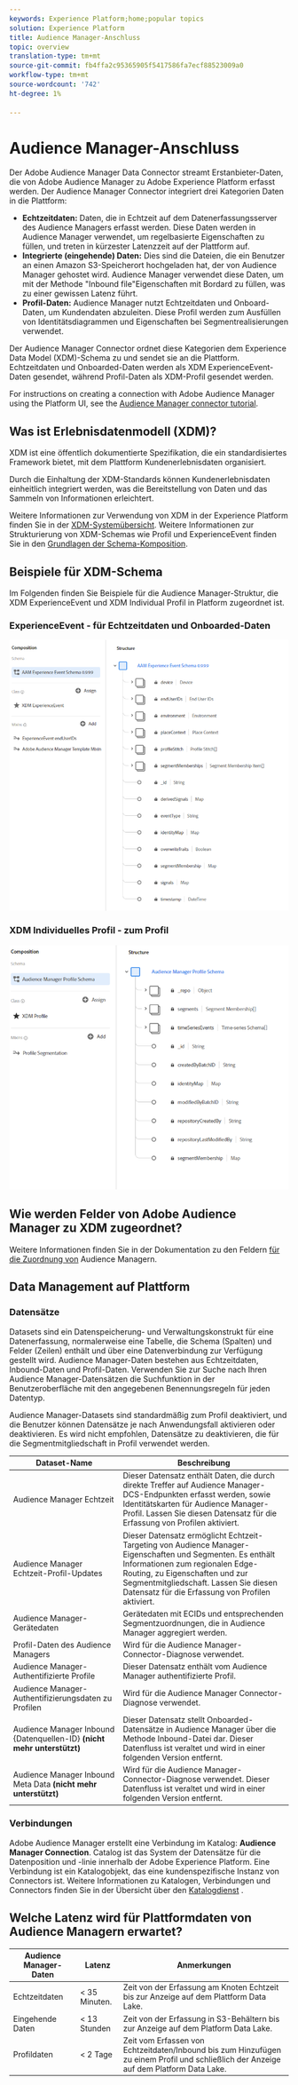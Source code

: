 ```yaml
---
keywords: Experience Platform;home;popular topics
solution: Experience Platform
title: Audience Manager-Anschluss
topic: overview
translation-type: tm+mt
source-git-commit: fb4ffa2c95365905f5417586fa7ecf88523009a0
workflow-type: tm+mt
source-wordcount: '742'
ht-degree: 1%

---
```



# Audience Manager-Anschluss

Der Adobe Audience Manager Data Connector streamt Erstanbieter-Daten, die von Adobe Audience Manager zu Adobe Experience Platform erfasst werden. Der Audience Manager Connector integriert drei Kategorien Daten in die Plattform:

- **Echtzeitdaten:** Daten, die in Echtzeit auf dem Datenerfassungsserver des Audience Managers erfasst werden. Diese Daten werden in Audience Manager verwendet, um regelbasierte Eigenschaften zu füllen, und treten in kürzester Latenzzeit auf der Plattform auf.
- **Integrierte (eingehende) Daten:** Dies sind die Dateien, die ein Benutzer an einen Amazon S3-Speicherort hochgeladen hat, der von Audience Manager gehostet wird. Audience Manager verwendet diese Daten, um mit der Methode &quot;Inbound file&quot;Eigenschaften mit Bordard zu füllen, was zu einer gewissen Latenz führt.
- **Profil-Daten:** Audience Manager nutzt Echtzeitdaten und Onboard-Daten, um Kundendaten abzuleiten. Diese Profil werden zum Ausfüllen von Identitätsdiagrammen und Eigenschaften bei Segmentrealisierungen verwendet.

Der Audience Manager Connector ordnet diese Kategorien dem Experience Data Model (XDM)-Schema zu und sendet sie an die Plattform. Echtzeitdaten und Onboarded-Daten werden als XDM ExperienceEvent-Daten gesendet, während Profil-Daten als XDM-Profil gesendet werden.

For instructions on creating a connection with Adobe Audience Manager using the Platform UI, see the [Audience Manager connector tutorial](../../tutorials/ui/create/adobe-applications/audience-manager.md).

## Was ist Erlebnisdatenmodell (XDM)?

XDM ist eine öffentlich dokumentierte Spezifikation, die ein standardisiertes Framework bietet, mit dem Plattform Kundenerlebnisdaten organisiert.

Durch die Einhaltung der XDM-Standards können Kundenerlebnisdaten einheitlich integriert werden, was die Bereitstellung von Daten und das Sammeln von Informationen erleichtert.

Weitere Informationen zur Verwendung von XDM in der Experience Platform finden Sie in der [XDM-Systemübersicht](../../../xdm/home.md). Weitere Informationen zur Strukturierung von XDM-Schemas wie Profil und ExperienceEvent finden Sie in den [Grundlagen der Schema-Komposition](../../../xdm/schema/composition.md).

## Beispiele für XDM-Schema

Im Folgenden finden Sie Beispiele für die Audience Manager-Struktur, die XDM ExperienceEvent und XDM Individual Profil in Platform zugeordnet ist.

### ExperienceEvent - für Echtzeitdaten und Onboarded-Daten

![](images/aam-experience-events-for-dcs-and-onboarding-data.png)

### XDM Individuelles Profil - zum Profil

![](images/aam-profile-xdm-for-profile-data.png)

## Wie werden Felder von Adobe Audience Manager zu XDM zugeordnet?

Weitere Informationen finden Sie in der Dokumentation zu den Feldern [für die Zuordnung von](./mapping/audience-manager.md) Audience Managern.

## Data Management auf Plattform

### Datensätze

Datasets sind ein Datenspeicherung- und Verwaltungskonstrukt für eine Datenerfassung, normalerweise eine Tabelle, die Schema (Spalten) und Felder (Zeilen) enthält und über eine Datenverbindung zur Verfügung gestellt wird. Audience Manager-Daten bestehen aus Echtzeitdaten, Inbound-Daten und Profil-Daten. Verwenden Sie zur Suche nach Ihren Audience Manager-Datensätzen die Suchfunktion in der Benutzeroberfläche mit den angegebenen Benennungsregeln für jeden Datentyp.

Audience Manager-Datasets sind standardmäßig zum Profil deaktiviert, und die Benutzer können Datensätze je nach Anwendungsfall aktivieren oder deaktivieren. Es wird nicht empfohlen, Datensätze zu deaktivieren, die für die Segmentmitgliedschaft in Profil verwendet werden.

| Dataset-Name | Beschreibung |
| ------------ | ----------- |
| Audience Manager Echtzeit | Dieser Datensatz enthält Daten, die durch direkte Treffer auf Audience Manager-DCS-Endpunkten erfasst werden, sowie Identitätskarten für Audience Manager-Profil. Lassen Sie diesen Datensatz für die Erfassung von Profilen aktiviert. |
| Audience Manager Echtzeit-Profil-Updates | Dieser Datensatz ermöglicht Echtzeit-Targeting von Audience Manager-Eigenschaften und Segmenten. Es enthält Informationen zum regionalen Edge-Routing, zu Eigenschaften und zur Segmentmitgliedschaft. Lassen Sie diesen Datensatz für die Erfassung von Profilen aktiviert. |
| Audience Manager-Gerätedaten | Gerätedaten mit ECIDs und entsprechenden Segmentzuordnungen, die in Audience Manager aggregiert werden. |
| Profil-Daten des Audience Managers | Wird für die Audience Manager-Connector-Diagnose verwendet. |
| Audience Manager-Authentifizierte Profile | Dieser Datensatz enthält vom Audience Manager authentifizierte Profil. |
| Audience Manager-Authentifizierungsdaten zu Profilen | Wird für die Audience Manager Connector-Diagnose verwendet. |
| Audience Manager Inbound {Datenquellen-ID} **(nicht mehr unterstützt)** | Dieser Datensatz stellt Onboarded-Datensätze in Audience Manager über die Methode Inbound-Datei dar. Dieser Datenfluss ist veraltet und wird in einer folgenden Version entfernt. |
| Audience Manager Inbound Meta Data **(nicht mehr unterstützt)** | Wird für die Audience Manager-Connector-Diagnose verwendet. Dieser Datenfluss ist veraltet und wird in einer folgenden Version entfernt. |

### Verbindungen

Adobe Audience Manager erstellt eine Verbindung im Katalog: **Audience Manager Connection**. Catalog ist das System der Datensätze für die Datenposition und -linie innerhalb der Adobe Experience Platform. Eine Verbindung ist ein Katalogobjekt, das eine kundenspezifische Instanz von Connectors ist. Weitere Informationen zu Katalogen, Verbindungen und Connectors finden Sie in der Übersicht über den [Katalogdienst](../../../catalog/home.md) .

## Welche Latenz wird für Plattformdaten von Audience Managern erwartet?

| Audience Manager-Daten | Latenz | Anmerkungen |
| --- | --- | --- |
| Echtzeitdaten | &lt; 35 Minuten. | Zeit von der Erfassung am Knoten Echtzeit bis zur Anzeige auf dem Plattform Data Lake. |
| Eingehende Daten | &lt; 13 Stunden | Zeit von der Erfassung in S3-Behältern bis zur Anzeige auf dem Platform Data Lake. |
| Profildaten | &lt; 2 Tage | Zeit vom Erfassen von Echtzeitdaten/Inbound bis zum Hinzufügen zu einem Profil und schließlich der Anzeige auf dem Platform Data Lake. |